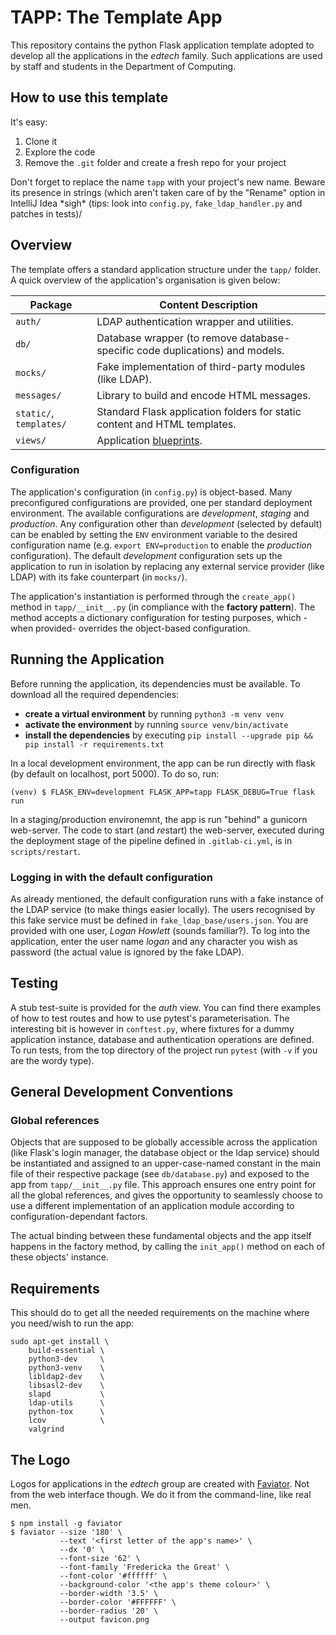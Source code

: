 # TAPP: The Template App

This repository contains the python Flask application template adopted to develop all the applications in the
*edtech* family. Such applications are used by staff and students in the Department of Computing.

## How to use this template

It's easy:
1. Clone it
2. Explore the code
3. Remove the `.git` folder and create a fresh repo for your project

Don't forget to replace the name `tapp` with your project's new name. Beware its presence in strings (which aren't taken care of by the "Rename"
option in IntelliJ Idea \*sigh\* (tips: look into `config.py`, `fake_ldap_handler.py` and patches in tests)/


## Overview

The template offers a standard application structure under the `tapp/`
folder. A quick overview of the application's organisation is given below:

| Package | Content Description |
|---------|--------------------------|
| `auth/` | LDAP authentication wrapper and utilities. |
| `db/` | Database wrapper (to remove database-specific code duplications) and models. |
| `mocks/` | Fake implementation of third-party modules (like LDAP). |
| `messages/` | Library to build and encode HTML messages. |
| `static/`, `templates/` | Standard Flask application folders for static content and HTML templates. |
| `views/` | Application [blueprints](http://flask.pocoo.org/docs/1.0/tutorial/views/). |

### Configuration

The application's configuration (in `config.py`) is object-based. Many preconfigured configurations 
are provided, one per standard deployment environment. The available
configurations are *development*, *staging* and *production*.
Any configuration other than *development* (selected by default) can be enabled
by setting the `ENV` environment variable to the desired configuration name
(e.g. `export ENV=production` to enable the *production* configuration).
The default *development* configuration sets up the application to
run in isolation by replacing any external service provider (like LDAP) with its fake counterpart (in `mocks/`).

The application's instantiation is performed through the `create_app()` method in `tapp/__init__.py`
(in compliance with the **factory pattern**). The method accepts a dictionary configuration for
testing purposes, which -when provided- overrides the object-based
configuration.

## Running the Application 
Before running the application, its dependencies must be available.
To download all the required dependencies:
- **create a virtual environment** by running `python3 -m venv venv`
- **activate the environment** by running `source venv/bin/activate`
- **install the dependencies** by executing `pip install --upgrade pip && pip install -r requirements.txt`

In a local development environment, the app can be run directly with flask (by default on localhost, port 5000).
To do so, run:
```
(venv) $ FLASK_ENV=development FLASK_APP=tapp FLASK_DEBUG=True flask run 
```

In a staging/production environemnt, the app is run "behind" a gunicorn web-server. The code to start (and *re*start)
the web-server, executed during the deployment stage of the pipeline defined in `.gitlab-ci.yml`, is in `scripts/restart`.

### Logging in with the default configuration
As already mentioned, the default configuration runs with a fake instance of the LDAP service (to make things easier
locally). The users recognised by this fake service must be defined in `fake_ldap_base/users.json`. You are provided
with one user, *Logan Howlett* (sounds familiar?). To log into the application, enter the user name *logan* and any
character you wish as password (the actual value is ignored by the fake LDAP).

## Testing
A stub test-suite is provided for the *auth* view. You can find there examples of how to test routes and how to use
pytest's parameterisation. The interesting bit is however in `conftest.py`, where fixtures for a dummy application 
instance, database and authentication operations are defined.
To run tests, from the top directory of the project run `pytest` (with `-v` if you are the wordy type). 

## General Development Conventions

### Global references 
Objects that are supposed to be globally accessible across the application (like Flask's
login manager, the database object or the ldap service) should be instantiated and assigned to an upper-case-named constant in 
the main file of their respective package (see `db/database.py`) and exposed to the app from `tapp/__init__.py` file.
This approach ensures one entry point for all the global references, and gives
the opportunity to seamlessly choose to use a different implementation of an application module
according to configuration-dependant factors.

The actual binding between these fundamental objects and the app itself happens
in the factory method, by calling the `init_app()` method on each of these
objects' instance.

## Requirements

This should do to get all the needed requirements on the machine where you need/wish to run the app:
```
sudo apt-get install \
    build-essential \
    python3-dev     \
    python3-venv    \
    libldap2-dev    \ 
    libsasl2-dev    \ 
    slapd           \ 
    ldap-utils      \ 
    python-tox      \
    lcov            \
    valgrind      
```

## The Logo 

Logos for applications in the *edtech* group are created with [Faviator](https://www.faviator.xyz/). Not from the 
web interface though. We do it from the command-line, like real men.
```
$ npm install -g faviator
$ faviator --size '180' \
           --text '<first letter of the app's name>' \
           --dx '0' \
           --font-size '62' \
           --font-family 'Fredericka the Great' \
           --font-color '#ffffff' \
           --background-color '<the app's theme colour>' \
           --border-width '3.5' \
           --border-color '#FFFFFF' \
           --border-radius '20' \
           --output favicon.png
```